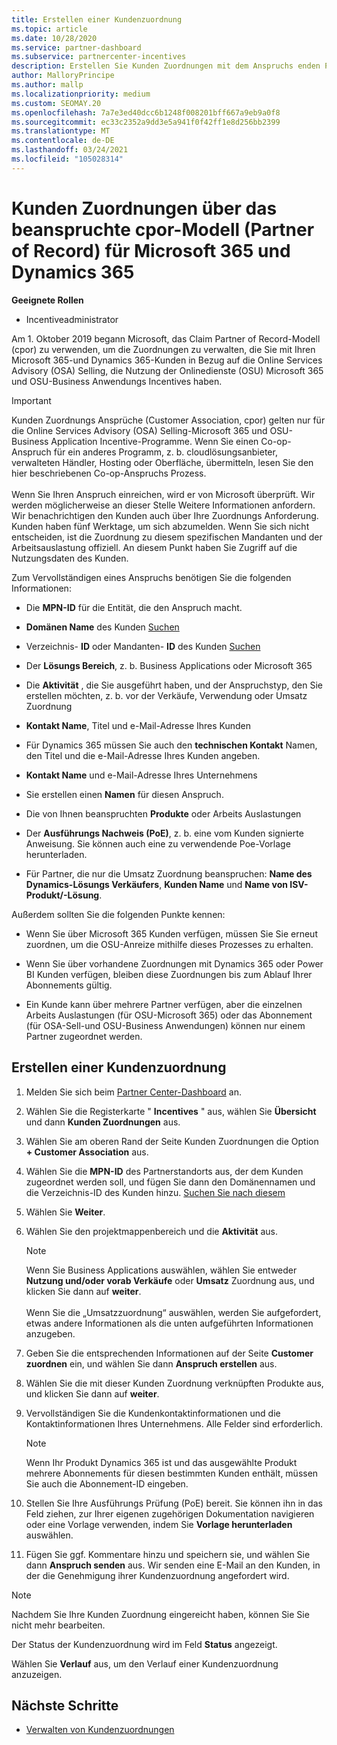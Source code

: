 ```yaml
---
title: Erstellen einer Kundenzuordnung
ms.topic: article
ms.date: 10/28/2020
ms.service: partner-dashboard
ms.subservice: partnercenter-incentives
description: Erstellen Sie Kunden Zuordnungen mit dem Anspruchs enden Partner of Record (cpor)-Modell. Hilft bei der Verwaltung von Verkäufen, Nutzung und Anreizen für Microsoft 365 & Dynamics 365-Kunden.
author: MalloryPrincipe
ms.author: mallp
ms.localizationpriority: medium
ms.custom: SEOMAY.20
ms.openlocfilehash: 7a7e3ed40dcc6b1248f008201bff667a9eb9a0f8
ms.sourcegitcommit: ec33c2352a9dd3e5a941f0f42ff1e8d256bb2399
ms.translationtype: MT
ms.contentlocale: de-DE
ms.lasthandoff: 03/24/2021
ms.locfileid: "105028314"
---
```

# <a name="customer-associations-via-the-claimed-partner-of-record-cpor-model-for-microsoft-365-and-dynamics-365"></a>Kunden Zuordnungen über das beanspruchte cpor-Modell (Partner of Record) für Microsoft 365 und Dynamics 365


**Geeignete Rollen**

- Incentiveadministrator

Am 1. Oktober 2019 begann Microsoft, das Claim Partner of Record-Modell (cpor) zu verwenden, um die Zuordnungen zu verwalten, die Sie mit Ihren Microsoft 365-und Dynamics 365-Kunden in Bezug auf die Online Services Advisory (OSA) Selling, die Nutzung der Onlinedienste (OSU) Microsoft 365 und OSU-Business Anwendungs Incentives haben.

>[!Important]
> Kunden Zuordnungs Ansprüche (Customer Association, cpor) gelten nur für die Online Services Advisory (OSA) Selling-Microsoft 365 und OSU-Business Application Incentive-Programme. Wenn Sie einen Co-op-Anspruch für ein anderes Programm, z. b. cloudlösungsanbieter, verwalteten Händler, Hosting oder Oberfläche, übermitteln, lesen Sie den hier beschriebenen Co-op-Anspruchs Prozess. <br><br>Wenn Sie Ihren Anspruch einreichen, wird er von Microsoft überprüft. Wir werden möglicherweise an dieser Stelle Weitere Informationen anfordern. Wir benachrichtigen den Kunden auch über Ihre Zuordnungs Anforderung. Kunden haben fünf Werktage, um sich abzumelden. Wenn Sie sich nicht entscheiden, ist die Zuordnung zu diesem spezifischen Mandanten und der Arbeitsauslastung offiziell. An diesem Punkt haben Sie Zugriff auf die Nutzungsdaten des Kunden. 

Zum Vervollständigen eines Anspruchs benötigen Sie die folgenden Informationen:

- Die **MPN-ID** für die Entität, die den Anspruch macht.

- **Domänen Name** des Kunden [Suchen](find-ids-and-domain-names.md)

- Verzeichnis- **ID** oder Mandanten- **ID** des Kunden [Suchen](find-ids-and-domain-names.md)

- Der **Lösungs Bereich**, z. b. Business Applications oder Microsoft 365

- Die **Aktivität** , die Sie ausgeführt haben, und der Anspruchstyp, den Sie erstellen möchten, z. b. vor der Verkäufe, Verwendung oder Umsatz Zuordnung

- **Kontakt Name**, Titel und e-Mail-Adresse Ihres Kunden

- Für Dynamics 365 müssen Sie auch den **technischen Kontakt** Namen, den Titel und die e-Mail-Adresse Ihres Kunden angeben.

- **Kontakt Name** und e-Mail-Adresse Ihres Unternehmens

- Sie erstellen einen **Namen** für diesen Anspruch.

- Die von Ihnen beanspruchten **Produkte** oder Arbeits Auslastungen

- Der **Ausführungs Nachweis (PoE)**, z. b. eine vom Kunden signierte Anweisung. Sie können auch eine zu verwendende Poe-Vorlage herunterladen.

- Für Partner, die nur die Umsatz Zuordnung beanspruchen: **Name des Dynamics-Lösungs Verkäufers**, **Kunden Name** und **Name von ISV-Produkt/-Lösung**. 

Außerdem sollten Sie die folgenden Punkte kennen:

- Wenn Sie über Microsoft 365 Kunden verfügen, müssen Sie Sie erneut zuordnen, um die OSU-Anreize mithilfe dieses Prozesses zu erhalten.

- Wenn Sie über vorhandene Zuordnungen mit Dynamics 365 oder Power BI Kunden verfügen, bleiben diese Zuordnungen bis zum Ablauf Ihrer Abonnements gültig.

- Ein Kunde kann über mehrere Partner verfügen, aber die einzelnen Arbeits Auslastungen (für OSU-Microsoft 365) oder das Abonnement (für OSA-Sell-und OSU-Business Anwendungen) können nur einem Partner zugeordnet werden.

## <a name="create-a-customer-association"></a>Erstellen einer Kundenzuordnung

1. Melden Sie sich beim [Partner Center-Dashboard](https://partner.microsoft.com/dashboard/) an.

2. Wählen Sie die Registerkarte " **Incentives** " aus, wählen Sie **Übersicht** und dann **Kunden Zuordnungen** aus.

3. Wählen Sie am oberen Rand der Seite Kunden Zuordnungen die Option **+ Customer Association** aus.

4. Wählen Sie die **MPN-ID** des Partnerstandorts aus, der dem Kunden zugeordnet werden soll, und fügen Sie dann den Domänennamen und die Verzeichnis-ID des Kunden hinzu. [Suchen Sie nach diesem](find-ids-and-domain-names.md)

5. Wählen Sie **Weiter**.

6. Wählen Sie den projektmappenbereich und die **Aktivität** aus.  

   >[!Note]
   >
   >Wenn Sie Business Applications auswählen, wählen Sie entweder **Nutzung und/oder vorab Verkäufe** oder **Umsatz** Zuordnung aus, und klicken Sie dann auf **weiter**. 
   <br><br>Wenn Sie die „Umsatzzuordnung“ auswählen, werden Sie aufgefordert, etwas andere Informationen als die unten aufgeführten Informationen anzugeben.

7. Geben Sie die entsprechenden Informationen auf der Seite **Customer zuordnen** ein, und wählen Sie dann **Anspruch erstellen** aus.

8. Wählen Sie die mit dieser Kunden Zuordnung verknüpften Produkte aus, und klicken Sie dann auf **weiter**.

9. Vervollständigen Sie die Kundenkontaktinformationen und die Kontaktinformationen Ihres Unternehmens. Alle Felder sind erforderlich. 

   >[!NOTE]
   >Wenn Ihr Produkt Dynamics 365 ist und das ausgewählte Produkt mehrere Abonnements für diesen bestimmten Kunden enthält, müssen Sie auch die Abonnement-ID eingeben.

10. Stellen Sie Ihre Ausführungs Prüfung (PoE) bereit. Sie können ihn in das Feld ziehen, zur Ihrer eigenen zugehörigen Dokumentation navigieren oder eine Vorlage verwenden, indem Sie **Vorlage herunterladen** auswählen. 

11. Fügen Sie ggf. Kommentare hinzu und speichern sie, und wählen Sie dann **Anspruch senden** aus. Wir senden eine E-Mail an den Kunden, in der die Genehmigung ihrer Kundenzuordnung angefordert wird.

   >[!NOTE]
   >Nachdem Sie Ihre Kunden Zuordnung eingereicht haben, können Sie Sie nicht mehr bearbeiten.

Der Status der Kundenzuordnung wird im Feld **Status** angezeigt.

Wählen Sie **Verlauf**  aus, um den Verlauf einer Kundenzuordnung anzuzeigen.

## <a name="next-steps"></a>Nächste Schritte

- [Verwalten von Kundenzuordnungen](incentives-manage-customer-associations.md)